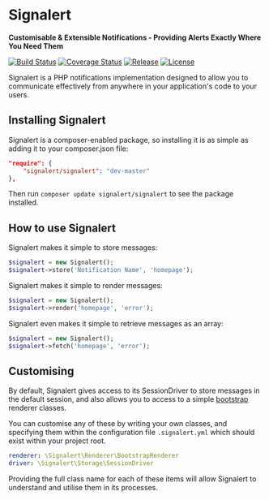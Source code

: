 # Signalert 
__Customisable & Extensible Notifications - Providing Alerts Exactly Where You Need Them__

[![Build Status](https://img.shields.io/travis/danhanly/signalert.svg?style=flat-square)](https://travis-ci.org/danhanly/signalert)
[![Coverage Status](https://img.shields.io/coveralls/danhanly/signalert.svg?style=flat-square)](https://coveralls.io/github/danhanly/signalert)
[![Release](https://img.shields.io/github/release/danhanly/signalert.svg?style=flat-square)](https://github.com/danhanly/signalert/releases)
[![License](https://img.shields.io/github/license/danhanly/signalert.svg?style=flat-square)](http://choosealicense.com/licenses/gpl-2.0/)

Signalert is a PHP notifications implementation designed to allow you to communicate effectively from anywhere in your application's code to your users.

## Installing Signalert

Signalert is a composer-enabled package, so installing it is as simple as adding it to your composer.json file:

```json
"require": {
    "signalert/signalert": "dev-master"
},
```

Then run `composer update signalert/signalert` to see the package installed.

## How to use Signalert

Signalert makes it simple to store messages:

```php
$signalert = new Signalert();
$signalert->store('Notification Name', 'homepage');
```

Signalert makes it simple to render messages:

```php
$signalert = new Signalert();
$signalert->render('homepage', 'error');
```

Signalert even makes it simple to retrieve messages as an array:

```php
$signalert = new Signalert();
$signalert->fetch('homepage', 'error');
```

## Customising

By default, Signalert gives access to its SessionDriver to store messages in the default session, and also allows you to access to a simple [bootstrap](http://getbootstrap.com/) renderer classes.

You can customise any of these by writing your own classes, and specifying them within the configuration file `.signalert.yml` which should exist within your project root.

```yml
renderer: \Signalert\Renderer\BootstrapRenderer
driver: \Signalert\Storage\SessionDriver
```

Providing the full class name for each of these items will allow Signalert to understand and utilise them in its processes.
